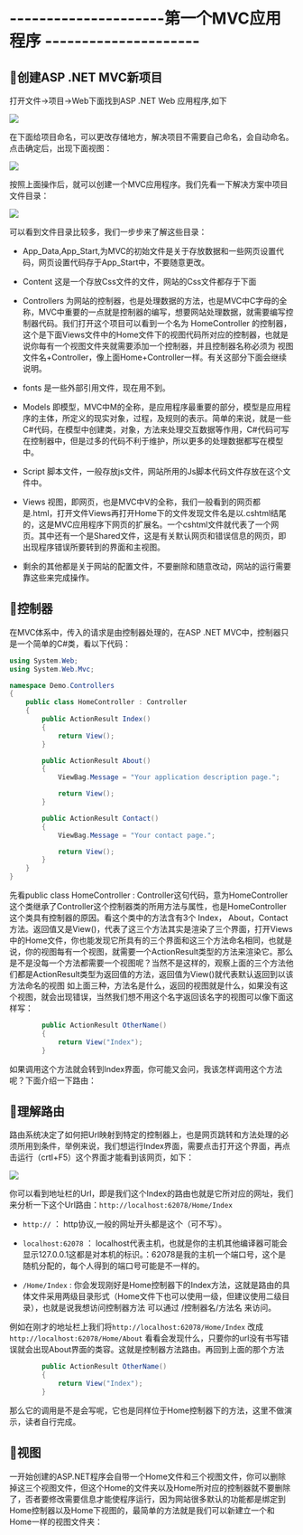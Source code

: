 # ---------------------第一个MVC应用程序 --------------------- #

## :beginner:创建ASP .NET MVC新项目 ##

打开文件->项目->Web下面找到ASP .NET Web 应用程序,如下

![](https://github.com/Lumnca/MVC/blob/master/Images/b1.png)

在下面给项目命名，可以更改存储地方，解决项目不需要自己命名，会自动命名。点击确定后，出现下面视图：

![](https://github.com/Lumnca/MVC/blob/master/Images/b2.png)

按照上面操作后，就可以创建一个MVC应用程序。我们先看一下解决方案中项目文件目录：

![](https://github.com/Lumnca/MVC/blob/master/Images/b3.png)

可以看到文件目录比较多，我们一步步来了解这些目录：

 * App_Data,App_Start,为MVC的初始文件是关于存放数据和一些网页设置代码，网页设置代码存于App_Start中，不要随意更改。
 
 * Content 这是一个存放Css文件的文件，网站的Css文件都存于下面
 
 * Controllers 为网站的控制器，也是处理数据的方法，也是MVC中C字母的全称，MVC中重要的一点就是控制器的编写，想要网站处理数据，就需要编写控制器代码。我们打开这个项目可以看到一个名为 HomeController 的控制器，这个是下面Views文件中的Home文件下的视图代码所对应的控制器，也就是说你每有一个视图文件夹就需要添加一个控制器，并且控制器名称必须为 视图文件名+Controller，像上面Home+Controller一样。有关这部分下面会继续说明。
 
 * fonts 是一些外部引用文件，现在用不到。
 
 * Models 即模型，MVC中M的全称，是应用程序最重要的部分，模型是应用程序的主体，所定义的现实对象，过程，及规则的表示。简单的来说，就是一些C#代码，在模型中创建类，对象，方法来处理交互数据等作用，C#代码可写在控制器中，但是过多的代码不利于维护，所以更多的处理数据都写在模型中。
 
 * Script 脚本文件，一般存放js文件，网站所用的Js脚本代码文件存放在这个文件中。
 
 * Views 视图，即网页，也是MVC中V的全称，我们一般看到的网页都是.html，打开文件Views再打开Home下的文件发现文件名是以.cshtml结尾的，这是MVC应用程序下网页的扩展名。一个cshtml文件就代表了一个网页。其中还有一个是Shared文件，这是有关默认网页和错误信息的网页，即出现程序错误所要转到的界面和主视图。
 
 * 剩余的其他都是关于网站的配置文件，不要删除和随意改动，网站的运行需要靠这些来完成操作。

## :beginner:控制器 ##

在MVC体系中，传入的请求是由控制器处理的，在ASP .NET MVC中，控制器只是一个简单的C#类，看以下代码：

```C#
using System.Web;
using System.Web.Mvc;

namespace Demo.Controllers
{
    public class HomeController : Controller
    {
        public ActionResult Index()
        {
            return View();
        }

        public ActionResult About()
        {
            ViewBag.Message = "Your application description page.";

            return View();
        }

        public ActionResult Contact()
        {
            ViewBag.Message = "Your contact page.";

            return View();
        }
    }
}
```
先看public class HomeController : Controller这句代码，意为HomeController这个类继承了Controller这个控制器类的所用方法与属性，也是HomeController这个类具有控制器的原因。看这个类中的方法含有3个 Index， About，Contact方法。返回值又是View()，代表了这三个方法其实是渲染了三个界面，打开Views中的Home文件，你也能发现它所具有的三个界面和这三个方法命名相同，也就是说，你的视图每有一个视图，就需要一个ActionResult类型的方法来渲染它。那么是不是没每一个方法都需要一个视图呢？当然不是这样的，观察上面的三个方法他们都是ActionResult类型为返回值的方法，返回值为View()就代表默认返回到以该方法命名的视图
如上面三种，方法名是什么，返回的视图就是什么，如果没有这个视图，就会出现错误，当然我们想不用这个名字返回该名字的视图可以像下面这样写：

```C# 
        public ActionResult OtherName()
        {
            return View("Index");
        }
```

如果调用这个方法就会转到Index界面，你可能又会问，我该怎样调用这个方法呢？下面介绍一下路由：

## :beginner:理解路由 ##

路由系统决定了如何把Url映射到特定的控制器上，也是网页跳转和方法处理的必须所用到条件，举例来说，我们想运行Index界面，需要点击打开这个界面，再点击运行（crtl+F5）这个界面才能看到该网页，如下：

![](https://github.com/Lumnca/MVC/blob/master/Images/b4.png)

你可以看到地址栏的Url，即是我们这个Index的路由也就是它所对应的网址，我们来分析一下这个Url路由：`http://localhost:62078/Home/Index` 

* `http://` ： http协议,一般的网址开头都是这个（可不写）。

* `localhost:62078` ： localhost代表主机，也就是你的主机其他编译器可能会显示127.0.0.1这都是对本机的标识。：62078是我的主机一个端口号，这个是随机分配的，每个人得到的端口号可能是不一样的。

* `/Home/Index` : 你会发现刚好是Home控制器下的Index方法，这就是路由的具体文件采用两级目录形式（Home文件下也可以使用一级，但建议使用二级目录），也就是说我想访问控制器方法 可以通过  /控制器名/方法名  来访问。

例如在刚才的地址栏上我们将`http://localhost:62078/Home/Index` 改成`http://localhost:62078/Home/About` 看看会发现什么，只要你的url没有书写错误就会出现About界面的类容。这就是控制器方法路由。再回到上面的那个方法

```C# 
        public ActionResult OtherName()
        {
            return View("Index");
        }
```

那么它的调用是不是会写呢，它也是同样位于Home控制器下的方法，这里不做演示，读者自行完成。

## :beginner:视图 ##

一开始创建的ASP.NET程序会自带一个Home文件和三个视图文件，你可以删除掉这三个视图文件，但这个Home的文件夹以及Home所对应的控制器就不要删除了，否者要修改需要信息才能使程序运行，因为网站很多默认的功能都是绑定到Home控制器以及Home下视图的，最简单的方法就是我们可以新建立一个和Home一样的视图文件夹：

































